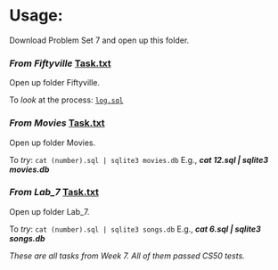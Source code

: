# Usage:
Download Problem Set 7 and open up this folder.

### _From Fiftyville_ [Task.txt](Fiftyville/Task.txt)  

Open up folder Fiftyville.

To *look* at the process: [`log.sql`](Fiftyville/log.sql)

### _From Movies_ [Task.txt](Movies/Task.txt)  

Open up folder Movies.

To *try*: `cat (number).sql | sqlite3 movies.db` E.g., ***cat 12.sql | sqlite3 movies.db***

### _From Lab\_7_ [Task.txt](Lab_7/Task.txt)  

Open up folder Lab_7.

To *try*: `cat (number).sql | sqlite3 songs.db` E.g., ***cat 6.sql | sqlite3 songs.db***

_These are all tasks from Week 7. All of them passed CS50 tests._
